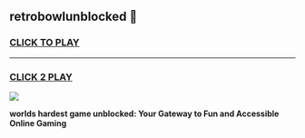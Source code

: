 
## retrobowlunblocked 👋
<h3>
<a href="https://premium.freeplayer.one?title=retrobowlunblocked&ref=14F">CLICK TO PLAY</a></h3>
<hr>

<h3>
<a href="https://premium.freeplayer.one?title=retrobowlunblocked&ref=14F">CLICK 2 PLAY</a>
  
</h3>

<a href="https://premium.freeplayer.one?title=retrobowlunblocked&ref=12F/"><img src="https://clearcache.store/games.png"></a>


**worlds hardest game unblocked: Your Gateway to Fun and Accessible Online Gaming**
